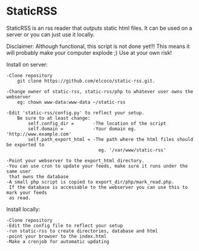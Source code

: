 StaticRSS
=========

StaticRSS is an rss reader that outputs static html files.
It can be used on a server or you can just use it locally.

Disclaimer: Although functional, this script is not done yet!!!
This means it will probably make your computer explode ;)
Use at your own risk!


Install on server:

    -Clone repository
        git clone https://github.com/elcoco/static-rss.git.

    -Change owner of static-rss, static-rss/php to whatever user owns the webserver 
        eg: chown www-data:www-data ~/static-rss

    -Edit 'static-rss/config.py' to reflect your setup.
        Be sure to at least change:
            self.config_dir =       -The location of the script
            self.domain =           -Your domain eg. 'http://www.example.com'
            self.path_export_html = -The path where the html files should be exported to
                                      eg. '/var/www/static-rss'

    -Point your webserver to the export_html directory.
    -You can use cron to update your feeds, make sure it runs under the same user
     that owns the database
    -A small php script is copied to export_dir/php/mark_read.php.
     If the database is accessable to the webserver you can use this to mark your feeds
     as read.


Install locally:

    -Clone repository
    -Edit the config file to reflect your setup
    -run static-rss to create directories, database and html
    -point your browser to the index.html
    -Make a cronjob for automatic updating

